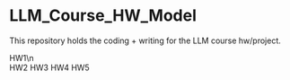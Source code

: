 # LLM_Course_HW_Model
This repository holds the coding + writing for the LLM course hw/project. 

HW1\n  
HW2
HW3
HW4
HW5

